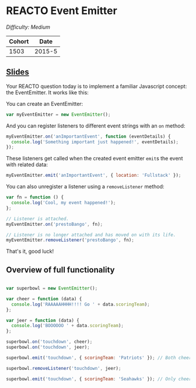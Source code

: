 # REACTO Event Emitter

*Difficulty: Medium*

| Cohort | Date       |
|--------|------------|
| 1503   | 2015-5     |


[Slides](http://slides.com/es1831/reacto-2)
---

Your REACTO question today is to implement a familiar Javascript concept: the EventEmitter. It works like this:

You can create an EventEmitter:

```javascript
var myEventEmitter = new EventEmitter();
```

And you can register listeners to different event strings with an `on` method:

```javascript
myEventEmitter.on('anImportantEvent', function (eventDetails) {
  console.log('Something important just happened!', eventDetails);
});
```

These listeners get called when the created event emitter `emit`s the event with related data:

```javascript
myEventEmitter.emit('anImportantEvent', { location: 'Fullstack' });
```

You can also unregister a listener using a `removeListener` method:

```javascript
var fn = function () {
  console.log('Cool, my event happened!');
};

// Listener is attached.
myEventEmitter.on('prestoBango', fn); 

// Listener is no longer attached and has moved on with its life.
myEventEmitter.removeListener('prestoBango', fn); 
```

That's it, good luck!

## Overview of full functionality

```javascript

var superbowl = new EventEmitter();

var cheer = function (data) {
  console.log('RAAAAAHHHH!!!! Go ' + data.scoringTeam);
};

var jeer = function (data) {
  console.log('BOOOOOO ' + data.scoringTeam);
};

superbowl.on('touchdown', cheer);
superbowl.on('touchdown', jeer);

superbowl.emit('touchdown', { scoringTeam: 'Patriots' }); // Both cheer and jeer are called with data.

superbowl.removeListener('touchdown', jeer);

superbowl.emit('touchdown', { scoringTeam: 'Seahawks' }); // Only cheer is called.

```
